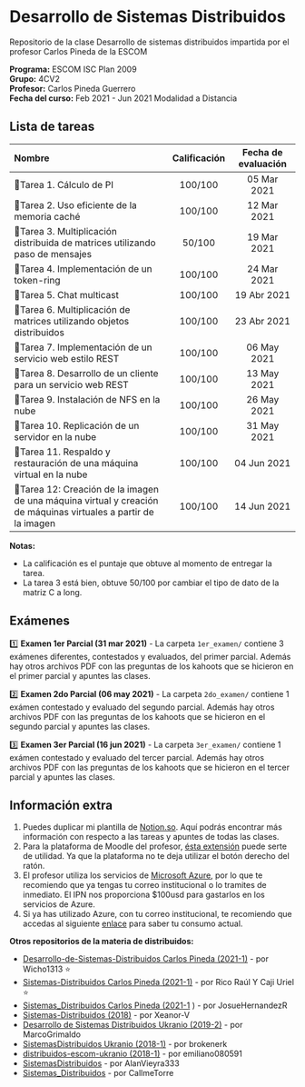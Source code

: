 # Desarrollo de Sistemas Distribuidos

Repositorio de la clase Desarrollo de sistemas distribuidos impartida por el profesor Carlos Pineda de la ESCOM  

**Programa:** ESCOM ISC Plan 2009    
**Grupo:** 4CV2  
**Profesor:** Carlos Pineda Guerrero  
**Fecha del curso:** Feb 2021 - Jun 2021 Modalidad a Distancia

## Lista de tareas
|Nombre |Calificación|Fecha de evaluación|
:--- |:---:|:---:|
📝Tarea 1. Cálculo de PI | 100/100 | 05 Mar 2021
📝Tarea 2. Uso eficiente de la memoria caché |100/100 | 12 Mar 2021
📝Tarea 3. Multiplicación distribuida de matrices utilizando paso de mensajes | 50/100 |19 Mar 2021
📝Tarea 4. Implementación de un token-ring | 100/100 |24 Mar 2021
📝Tarea 5. Chat multicast | 100/100 |19 Abr 2021
📝Tarea 6. Multiplicación de matrices utilizando objetos distribuidos | 100/100 |23 Abr 2021
📝Tarea 7. Implementación de un servicio web estilo REST | 100/100 | 06 May 2021
📝Tarea 8. Desarrollo de un cliente para un servicio web REST | 100/100 | 13 May 2021
📝Tarea 9. Instalación de NFS en la nube | 100/100  | 26 May 2021
📝Tarea 10. Replicación de un servidor en la nube | 100/100  | 31 May 2021
📝Tarea 11. Respaldo y restauración de una máquina virtual en la nube | 100/100 | 04 Jun 2021
📝Tarea 12: Creación de la imagen de una máquina virtual y creación de máquinas virtuales a partir de la imagen | 100/100 | 14 Jun 2021

**Notas:** 
- La calificación es el puntaje que obtuve al momento de entregar la tarea. 
- La tarea 3 está bien, obtuve 50/100 por cambiar el tipo de dato de la matriz C a long.

## Exámenes
1️⃣ **Examen 1er Parcial (31 mar 2021)** - La carpeta ``1er_examen/`` contiene 3 exámenes diferentes, contestados y evaluados, del primer parcial. Además hay otros archivos PDF con las preguntas de los kahoots que se hicieron en el primer parcial y apuntes las clases.

2️⃣ **Examen 2do Parcial (06 may 2021)** - La carpeta ``2do_examen/`` contiene 1 exámen contestado y evaluado del segundo parcial. Además hay otros archivos PDF con las preguntas de los kahoots que se hicieron en el segundo parcial y apuntes las clases.

3️⃣ **Examen 3er Parcial (16 jun 2021)** - La carpeta ``3er_examen/`` contiene 1 exámen contestado y evaluado del tercer parcial. Además hay otros archivos PDF con las preguntas de los kahoots que se hicieron en el tercer parcial y apuntes las clases.

## Información extra
1. Puedes duplicar mi plantilla de [Notion.so](https://www.notion.so/vazpeitiah/Distribuidos-f58b0e3602124b09827a03c755974598). Aquí podrás encontrar más información con respecto a las tareas y apuntes de todas las clases.
2. Para la plataforma de Moodle del profesor, [ésta extensión](https://chrome.google.com/webstore/detail/enable-right-click-for-go/ofgdcdohlhjfdhbnfkikfeakhpojhpgm?hl=es) puede serte de utilidad. Ya que la plataforma no te deja utilizar el botón derecho del ratón.
3. El profesor utiliza los servicios de [Microsoft Azure](http://azure.microsoft.com/), por lo que te recomiendo que ya tengas tu correo institucional o lo tramites de inmediato. El IPN nos proporciona $100usd para gastarlos en los servicios de Azure. 
4. Si ya has utilizado Azure, con tu correo institucional, te recomiendo que accedas al siguiente [enlace](https://www.microsoftazuresponsorships.com/Balance) para saber tu consumo actual.

**Otros repositorios de la materia de distribuidos:**  
- [Desarrollo-de-Sistemas-Distribuidos Carlos Pineda (2021-1)](https://github.com/Wicho1313/Desarrollo-de-Sistemas-Distribuidos)  - por Wicho1313 ⭐
- [Sistemas-Distribuidos Carlos Pineda (2021-1)](https://github.com/gren29/Sistemas-Distribuidos)  - por Rico Raúl Y Caji Uriel ⭐
- [Sistemas_Distribuidos Carlos Pineda (2021-1](https://github.com/JosueHernandezR/Sistemas_Distribuidos) ) - por JosueHernandezR
- [Sistemas-Distribuidos (2018)](https://github.com/Xeanor-V/Sistemas-Distribuidos) - por Xeanor-V
- [Desarrollo de Sistemas Distribuidos Ukranio (2019-2)](https://github.com/MarcoGrimaldo/DSD) - por MarcoGrimaldo
- [SistemasDistribuidos Ukranio (2018-1)](https://github.com/brokenerk/SistemasDistribuidos) - por brokenerk
- [distribuidos-escom-ukranio (2018-1)](https://github.com/emiliano080591/distribuidos-escom-ukranio) - por emiliano080591
- [SistemasDistribuidos](https://github.com/AlanVieyra333/SistemasDistribuidos) - por AlanVieyra333
- [Sistemas_Distribuidos](https://github.com/CallmeTorre/Sistemas_Distribuidos) - por CallmeTorre
